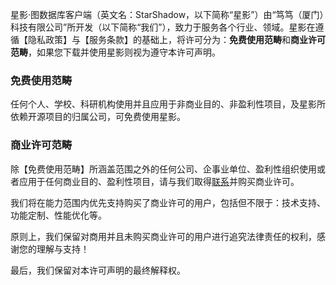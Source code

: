 星影·图数据库客户端（英文名：StarShadow，以下简称“星影”）由“笃笃（厦门）科技有限公司”所开发（以下简称“我们”），致力于服务各个行业、领域。星影在遵循【隐私政策】与【服务条款】的基础上，将许可分为：**免费使用范畴**和**商业许可范畴**，如果您下载并使用星影则视为遵守本许可声明。

### 免费使用范畴
任何个人、学校、科研机构使用并且应用于非商业目的、非盈利性项目，及星影所依赖开源项目的归属公司，可免费使用星影。

### 商业许可范畴
除【免费使用范畴】所涵盖范围之外的任何公司、企事业单位、盈利性组织使用或者应用于任何商业目的、盈利性项目，请与我们取得[联系](https://dudu.ltd/about)并购买商业许可。  

我们将在能力范围内优先支持购买了商业许可的用户，包括但不限于：技术支持、功能定制、性能优化等。  

原则上，我们保留对商用并且未购买商业许可的用户进行追究法律责任的权利，感谢您的理解与支持！  

最后，我们保留对本许可声明的最终解释权。
